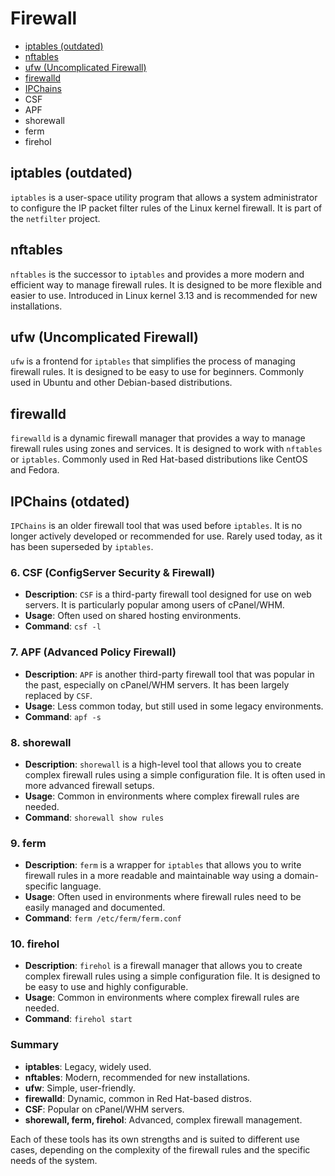 # Firewall
* [iptables (outdated)](#iptables-outdated)
* [nftables](#nftables)
* [ufw (Uncomplicated Firewall)](#ufw-uncomplicated-firewall)
* [firewalld](#firewalld)
* [IPChains](#ipchains-otdated)
* CSF
* APF
* shorewall
* ferm
* firehol

## iptables (outdated)
`iptables` is a user-space utility program that allows a system administrator to configure the IP packet filter rules of the Linux kernel firewall. It is part of the `netfilter` project.

## nftables
`nftables` is the successor to `iptables` and provides a more modern and efficient way to manage firewall rules. It is designed to be more flexible and easier to use. Introduced in Linux kernel 3.13 and is recommended for new installations.

## ufw (Uncomplicated Firewall)
`ufw` is a frontend for `iptables` that simplifies the process of managing firewall rules. It is designed to be easy to use for beginners. Commonly used in Ubuntu and other Debian-based distributions.

## firewalld
`firewalld` is a dynamic firewall manager that provides a way to manage firewall rules using zones and services. It is designed to work with `nftables` or `iptables`. Commonly used in Red Hat-based distributions like CentOS and Fedora.

## IPChains (otdated)
`IPChains` is an older firewall tool that was used before `iptables`. It is no longer actively developed or recommended for use. Rarely used today, as it has been superseded by `iptables`.

### 6. **CSF (ConfigServer Security & Firewall)**
   - **Description**: `CSF` is a third-party firewall tool designed for use on web servers. It is particularly popular among users of cPanel/WHM.
   - **Usage**: Often used on shared hosting environments.
   - **Command**: `csf -l`

### 7. **APF (Advanced Policy Firewall)**
   - **Description**: `APF` is another third-party firewall tool that was popular in the past, especially on cPanel/WHM servers. It has been largely replaced by `CSF`.
   - **Usage**: Less common today, but still used in some legacy environments.
   - **Command**: `apf -s`

### 8. **shorewall**
   - **Description**: `shorewall` is a high-level tool that allows you to create complex firewall rules using a simple configuration file. It is often used in more advanced firewall setups.
   - **Usage**: Common in environments where complex firewall rules are needed.
   - **Command**: `shorewall show rules`

### 9. **ferm**
   - **Description**: `ferm` is a wrapper for `iptables` that allows you to write firewall rules in a more readable and maintainable way using a domain-specific language.
   - **Usage**: Often used in environments where firewall rules need to be easily managed and documented.
   - **Command**: `ferm /etc/ferm/ferm.conf`

### 10. **firehol**
   - **Description**: `firehol` is a firewall manager that allows you to create complex firewall rules using a simple configuration file. It is designed to be easy to use and highly configurable.
   - **Usage**: Common in environments where complex firewall rules are needed.
   - **Command**: `firehol start`

### Summary
- **iptables**: Legacy, widely used.
- **nftables**: Modern, recommended for new installations.
- **ufw**: Simple, user-friendly.
- **firewalld**: Dynamic, common in Red Hat-based distros.
- **CSF**: Popular on cPanel/WHM servers.
- **shorewall, ferm, firehol**: Advanced, complex firewall management.

Each of these tools has its own strengths and is suited to different use cases, depending on the complexity of the firewall rules and the specific needs of the system.
